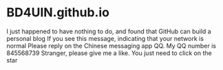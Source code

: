 # BD4UIN.github.io
I just happened to have nothing to do, and found that GitHub can build a personal blog
If you see this message, indicating that your network is normal
Please reply on the Chinese messaging app QQ. My QQ number is 845568739
Stranger, please give me a like. You just need to click on the star
